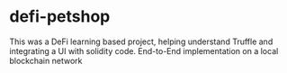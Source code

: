 # defi-petshop
This was a DeFi learning based project, helping understand Truffle and integrating a UI with solidity code.
End-to-End implementation on a local blockchain network
